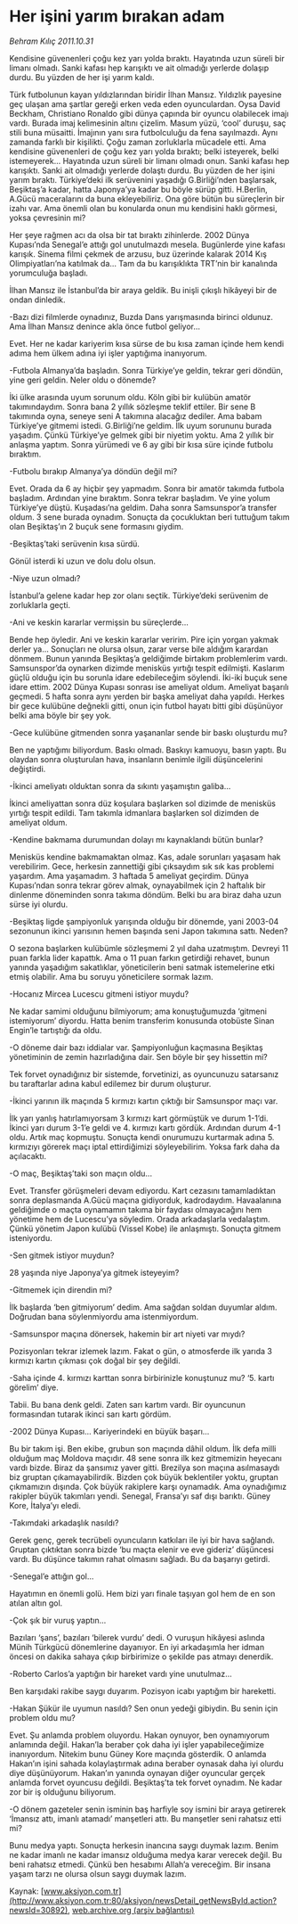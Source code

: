 # Her işini yarım bırakan adam

*Behram Kılıç 2011.10.31*

<font class="agenda2NewsSpot">
 Kendisine güvenenleri çoğu kez yarı yolda bıraktı. Hayatında uzun süreli bir limanı olmadı. Sanki kafası hep karışıktı ve ait olmadığı yerlerde dolaşıp durdu. Bu yüzden de her işi yarım kaldı.
</font>
<font class="newsDetail">
 <p class="MsoNormal">
  Türk futbolunun kayan yıldızlarından biridir İlhan Mansız. Yıldızlık payesine geç ulaşan ama şartlar gereği erken veda eden oyunculardan. Oysa David Beckham, Christiano Ronaldo gibi dünya çapında bir oyuncu olabilecek imajı vardı. Burada imaj kelimesinin altını çizelim. Masum yüzü, ‘cool’ duruşu, saç stili buna müsaitti. İmajının yanı sıra futbolculuğu da fena sayılmazdı. Aynı zamanda farklı bir kişilikti. Çoğu zaman zorluklarla mücadele etti. Ama kendisine güvenenleri de çoğu kez yarı yolda bıraktı; belki isteyerek, belki istemeyerek... Hayatında uzun süreli bir limanı olmadı onun. Sanki kafası hep karışıktı. Sanki ait olmadığı yerlerde dolaştı durdu. Bu yüzden de her işini yarım bıraktı. Türkiye’deki ilk serüvenini yaşadığı G.Birliği’nden başlarsak, Beşiktaş’a kadar, hatta Japonya’ya kadar bu böyle sürüp gitti. H.Berlin, A.Gücü maceralarını da buna ekleyebiliriz. Ona göre bütün bu süreçlerin bir izahı var. Ama önemli olan bu konularda onun mu kendisini haklı görmesi, yoksa çevresinin mi?
 </p>
 <p class="MsoNormal">
  Her şeye rağmen acı da olsa bir tat bıraktı zihinlerde. 2002 Dünya Kupası’nda Senegal’e attığı gol unutulmazdı mesela. Bugünlerde yine kafası karışık. Sinema filmi çekmek de arzusu, buz üzerinde kalarak 2014 Kış Olimpiyatları’na katılmak da… Tam da bu karışıklıkta TRT’nin bir kanalında yorumculuğa başladı.
 </p>
 <p class="MsoNormal">
  İlhan Mansız ile İstanbul’da bir araya geldik. Bu inişli çıkışlı hikâyeyi bir de ondan dinledik.
 </p>
 <p class="MsoNormal">
  -Bazı dizi filmlerde oynadınız, Buzda Dans yarışmasında birinci oldunuz. Ama İlhan Mansız denince akla önce futbol geliyor…
 </p>
 <p class="MsoNormal">
  Evet. Her ne kadar kariyerim kısa sürse de bu kısa zaman içinde hem kendi adıma hem ülkem adına iyi işler yaptığıma inanıyorum.
 </p>
 <p class="MsoNormal">
  -Futbola Almanya’da başladın. Sonra Türkiye’ye geldin, tekrar geri döndün, yine geri geldin. Neler oldu o dönemde?
 </p>
 <p class="MsoNormal">
  İki ülke arasında uyum sorunum oldu. Köln gibi bir kulübün amatör takımındaydım. Sonra bana 2 yıllık sözleşme teklif ettiler. Bir sene B takımında oyna, seneye seni A takımına alacağız dediler. Ama babam Türkiye’ye gitmemi istedi. G.Birliği’ne geldim. İlk uyum sorununu burada yaşadım. Çünkü Türkiye’ye gelmek gibi bir niyetim yoktu. Ama 2 yıllık bir anlaşma yaptım. Sonra yürümedi ve 6 ay gibi bir kısa süre içinde futbolu bıraktım.
 </p>
 <p class="MsoNormal">
  -Futbolu bırakıp Almanya’ya döndün değil mi?
 </p>
 <p class="MsoNormal">
  Evet. Orada da 6 ay hiçbir şey yapmadım. Sonra bir amatör takımda futbola başladım. Ardından yine bıraktım. Sonra tekrar başladım. Ve yine yolum Türkiye’ye düştü. Kuşadası’na geldim. Daha sonra Samsunspor’a transfer oldum. 3 sene burada oynadım. Sonuçta da çocukluktan beri tuttuğum takım olan Beşiktaş’ın 2 buçuk sene formasını giydim.
 </p>
 <p class="MsoNormal">
  -Beşiktaş’taki serüvenin kısa sürdü.
 </p>
 <p class="MsoNormal">
  Gönül isterdi ki uzun ve dolu dolu olsun.
 </p>
 <p class="MsoNormal">
  -Niye uzun olmadı?
 </p>
 <p class="MsoNormal">
  İstanbul’a gelene kadar hep zor olanı seçtik. Türkiye’deki serüvenim de zorluklarla geçti.
 </p>
 <p class="MsoNormal">
  -Ani ve keskin kararlar vermişsin bu süreçlerde...
 </p>
 <p class="MsoNormal">
  Bende hep öyledir. Ani ve keskin kararlar veririm. Pire için yorgan yakmak derler ya... Sonuçları ne olursa olsun, zarar verse bile aldığım karardan dönmem. Bunun yanında Beşiktaş’a geldiğimde birtakım problemlerim vardı. Samsunspor’da oynarken dizimde menisküs yırtığı tespit edilmişti. Kaslarım güçlü olduğu için bu sorunla idare edebileceğim söylendi. İki-iki buçuk sene idare ettim. 2002 Dünya Kupası sonrası ise ameliyat oldum. Ameliyat başarılı geçmedi. 5 hafta sonra aynı yerden bir başka ameliyat daha yapıldı. Herkes bir gece kulübüne değnekli gitti, onun için futbol hayatı bitti gibi düşünüyor belki ama böyle bir şey yok.
 </p>
 <p class="MsoNormal">
  -Gece kulübüne gitmenden sonra yaşananlar sende bir baskı oluşturdu mu?
 </p>
 <p class="MsoNormal">
  Ben ne yaptığımı biliyordum. Baskı olmadı. Baskıyı kamuoyu, basın yaptı. Bu olaydan sonra oluşturulan hava, insanların benimle ilgili düşüncelerini değiştirdi.
 </p>
 <p class="MsoNormal">
  -İkinci ameliyatı olduktan sonra da sıkıntı yaşamıştın galiba…
 </p>
 <p class="MsoNormal">
  İkinci ameliyattan sonra düz koşulara başlarken sol dizimde de menisküs yırtığı tespit edildi. Tam takımla idmanlara başlarken sol dizimden de ameliyat oldum.
 </p>
 <p class="MsoNormal">
  -Kendine bakmama durumundan dolayı mı kaynaklandı bütün bunlar?
 </p>
 <p class="MsoNormal">
  Menisküs kendine bakmamaktan olmaz. Kas, adale sorunları yaşasam hak verebilirim. Gece, herkesin zannettiği gibi çıksaydım sık sık kas problemi yaşardım. Ama yaşamadım. 3 haftada 5 ameliyat geçirdim. Dünya Kupası’ndan sonra tekrar görev almak, oynayabilmek için 2 haftalık bir dinlenme döneminden sonra takıma döndüm. Belki bu ara biraz daha uzun sürse iyi olurdu.
 </p>
 <p class="MsoNormal">
  -Beşiktaş ligde şampiyonluk yarışında olduğu bir dönemde, yani 2003-04 sezonunun ikinci yarısının hemen başında seni Japon takımına sattı. Neden?
 </p>
 <p class="MsoNormal">
  O sezona başlarken kulübümle sözleşmemi 2 yıl daha uzatmıştım. Devreyi 11 puan farkla lider kapattık. Ama o 11 puan farkın getirdiği rehavet, bunun yanında yaşadığım sakatlıklar, yöneticilerin beni satmak istemelerine etki etmiş olabilir. Ama bu soruyu yöneticilere sormak lazım.
 </p>
 <p class="MsoNormal">
  -Hocanız Mircea Lucescu gitmeni istiyor muydu?
 </p>
 <p class="MsoNormal">
  Ne kadar samimi olduğunu bilmiyorum; ama konuştuğumuzda ‘gitmeni istemiyorum’ diyordu. Hatta benim transferim konusunda otobüste Sinan Engin’le tartıştığı da oldu.
 </p>
 <p class="MsoNormal">
  -O döneme dair bazı iddialar var. Şampiyonluğun kaçmasına Beşiktaş yönetiminin de zemin hazırladığına dair. Sen böyle bir şey hissettin mi?
 </p>
 <p class="MsoNormal">
  Tek forvet oynadığınız bir sistemde, forvetinizi, as oyuncunuzu satarsanız bu taraftarlar adına kabul edilemez bir durum oluşturur.
 </p>
 <p class="MsoNormal">
  -İkinci yarının ilk maçında 5 kırmızı kartın çıktığı bir Samsunspor maçı var.
 </p>
 <p class="MsoNormal">
  İlk yarı yanlış hatırlamıyorsam 3 kırmızı kart görmüştük ve durum 1-1’di. İkinci yarı durum 3-1’e geldi ve 4. kırmızı kartı gördük. Ardından durum 4-1 oldu. Artık maç kopmuştu. Sonuçta kendi onurumuzu kurtarmak adına 5. kırmızıyı görerek maçı iptal ettirdiğimizi söyleyebilirim. Yoksa fark daha da açılacaktı.
 </p>
 <p class="MsoNormal">
  -O maç, Beşiktaş’taki son maçın oldu...
 </p>
 <p class="MsoNormal">
  Evet. Transfer görüşmeleri devam ediyordu. Kart cezasını tamamladıktan sonra deplasmanda A.Gücü maçına gidiyorduk, kadrodaydım. Havaalanına geldiğimde o maçta oynamamın takıma bir faydası olmayacağını hem yönetime hem de Lucescu’ya söyledim. Orada arkadaşlarla vedalaştım. Çünkü yönetim Japon kulübü (Vissel Kobe) ile anlaşmıştı. Sonuçta gitmem isteniyordu.
 </p>
 <p class="MsoNormal">
  -Sen gitmek istiyor muydun?
 </p>
 <p class="MsoNormal">
  28 yaşında niye Japonya’ya gitmek isteyeyim?
 </p>
 <p class="MsoNormal">
  -Gitmemek için direndin mi?
 </p>
 <p class="MsoNormal">
  İlk başlarda ‘ben gitmiyorum’ dedim. Ama sağdan soldan duyumlar aldım. Doğrudan bana söylenmiyordu ama istenmiyordum.
 </p>
 <p class="MsoNormal">
  -Samsunspor maçına dönersek, hakemin bir art niyeti var mıydı?
 </p>
 <p class="MsoNormal">
  Pozisyonları tekrar izlemek lazım. Fakat o gün, o atmosferde ilk yarıda 3 kırmızı kartın çıkması çok doğal bir şey değildi.
 </p>
 <p class="MsoNormal">
  -Saha içinde 4. kırmızı karttan sonra birbirinizle konuştunuz mu? ‘5. kartı görelim’ diye.
 </p>
 <p class="MsoNormal">
  Tabii. Bu bana denk geldi. Zaten sarı kartım vardı. Bir oyuncunun formasından tutarak ikinci sarı kartı gördüm.
 </p>
 <p class="MsoNormal">
  -2002 Dünya Kupası… Kariyerindeki en büyük başarı…
 </p>
 <p class="MsoNormal">
  Bu bir takım işi. Ben ekibe, grubun son maçında dâhil oldum. İlk defa milli olduğum maç Moldova maçıdır. 48 sene sonra ilk kez gitmemizin heyecanı vardı bizde. Biraz da şansımız yaver gitti. Brezilya son maçına asılmasaydı biz gruptan çıkamayabilirdik. Bizden çok büyük beklentiler yoktu, gruptan çıkmamızın dışında. Çok büyük rakiplere karşı oynamadık. Ama oynadığımız rakipler büyük takımları yendi. Senegal, Fransa’yı saf dışı barıktı. Güney Kore, İtalya’yı eledi.
 </p>
 <p class="MsoNormal">
  -Takımdaki arkadaşlık nasıldı?
 </p>
 <p class="MsoNormal">
  Gerek genç, gerek tecrübeli oyuncuların katkıları ile iyi bir hava sağlandı. Gruptan çıktıktan sonra bizde ‘bu maçta elenir ve eve gideriz’ düşüncesi vardı. Bu düşünce takımın rahat olmasını sağladı. Bu da başarıyı getirdi.
 </p>
 <p class="MsoNormal">
  -Senegal’e attığın gol...
 </p>
 <p class="MsoNormal">
  Hayatımın en önemli golü. Hem bizi yarı finale taşıyan gol hem de en son atılan altın gol.
 </p>
 <p class="MsoNormal">
  -Çok şık bir vuruş yaptın…
 </p>
 <p class="MsoNormal">
  Bazıları ‘şans’, bazıları ‘bilerek vurdu’ dedi. O vuruşun hikâyesi aslında Münih Türkgücü dönemlerine dayanıyor. En iyi arkadaşımla her idman öncesi on dakika sahaya çıkıp birbirimize o şekilde pas atmayı denerdik.
 </p>
 <p class="MsoNormal">
  -Roberto Carlos’a yaptığın bir hareket vardı yine unutulmaz...
 </p>
 <p class="MsoNormal">
  Ben karşıdaki rakibe saygı duyarım. Pozisyon icabı yaptığım bir hareketti.
 </p>
 <p class="MsoNormal">
  -Hakan Şükür ile uyumun nasıldı? Sen onun yedeği gibiydin. Bu senin için problem oldu mu?
 </p>
 <p class="MsoNormal">
  Evet. Şu anlamda problem oluyordu. Hakan oynuyor, ben oynamıyorum anlamında değil. Hakan’la beraber çok daha iyi işler yapabileceğimize inanıyordum. Nitekim bunu Güney Kore maçında gösterdik. O anlamda Hakan’ın işini sahada kolaylaştırmak adına beraber oynasak daha iyi olurdu diye düşünüyorum. Hakan’ın yanında oynayan diğer oyuncular gerçek anlamda forvet oyuncusu değildi. Beşiktaş’ta tek forvet oynadım. Ne kadar zor bir iş olduğunu biliyorum.
 </p>
 <p class="MsoNormal">
  -O dönem gazeteler senin isminin baş harfiyle soy ismini bir araya getirerek ‘İmansız attı, imanlı atamadı’ manşetleri attı. Bu manşetler seni rahatsız etti mi?
 </p>
 <p class="MsoNormal">
  Bunu medya yaptı. Sonuçta herkesin inancına saygı duymak lazım. Benim ne kadar imanlı ne kadar imansız olduğuma medya karar verecek değil. Bu beni rahatsız etmedi. Çünkü ben hesabımı Allah’a vereceğim. Bir insana yaşam tarzı ne olursa olsun saygı duymak lazım.
 </p>
</font>

Kaynak: [www.aksiyon.com.tr](http://www.aksiyon.com.tr:80/aksiyon/newsDetail_getNewsById.action?newsId=30892), [web.archive.org (arşiv bağlantısı)](http://web.archive.org/web/20111223070953/http://www.aksiyon.com.tr:80/aksiyon/newsDetail_getNewsById.action?newsId=30892)

